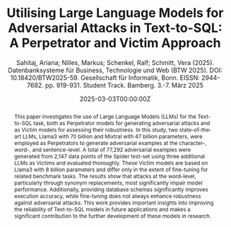 ---
title: 'Utilising Large Language Models for Adversarial Attacks in Text-to-SQL: A Perpetrator and Victim Approach'
subtitle: "Sahitaj, Ariana; Nilles, Markus; Schenkel, Ralf; Schmitt, Vera (2025). Datenbanksysteme für Business, Technologie und Web (BTW 2025). DOI: 10.18420/BTW2025-59. Gesellschaft für Informatik, Bonn. EISSN: 2944-7682. pp. 919-931. Student Track. Bamberg. 3.-7. März 2025"

# Authors
# If you created a profile for a user (e.g. the default `admin` user), write the username (folder name) here
# and it will be replaced with their full name and linked to their profile.
authors:
- Ariana Sahitaj
- Markus Nilles
- Ralf Schenkel
- Vera Schmitt

# Author notes (optional)
author_notes: 

date: '2025-03-03T00:00:00Z'
doi: ''

# Schedule page publish date (NOT publication's date).
publishDate: '2017-01-01T00:00:00Z'

# Publication type.
# Accepts a single type but formatted as a YAML list (for Hugo requirements).
# Enter a publication type from the CSL standard.
publication_types: ['paper-conference']

# Publication name and optional abbreviated publication name.
publication: Datenbanksysteme für Business, Technologie und Web (BTW 2025)
publication_short: BTW(2025)

abstract: |
    This paper investigates the use of Large Language Models (LLMs) for the Text-to-SQL task, both as Perpetrator models for generating adversarial attacks and as Victim models for assessing their robustness. In this study, two state-of-the-art LLMs, Llama3 with 70 billion and Mixtral with 47 billion parameters, were employed as Perpetrators to generate adversarial examples at the character-, word-, and sentence-level. A total of 77,292 adversarial examples were generated from 2,147 data points of the Spider test-set using three additional LLMs as Victims and evaluated thoroughly. These Victim models are based on Llama3 with 8 billion parameters and differ only in the extent of fine-tuning for related benchmark tasks. The results show that attacks at the word-level, particularly through synonym replacements, most significantly impair model performance. Additionally, providing database schemas significantly improves execution accuracy, while fine-tuning does not always enhance robustness against adversarial attacks. This work provides important insights into improving the reliability of Text-to-SQL models in future applications and makes a significant contribution to the further development of these models in research.
# Summary. An optional shortened abstract.
summary: 

tags: []

# Display this page in the Featured widget?
featured: true

# Custom links (uncomment lines below)
# links:
# - name: Custom Link
#   url: http://example.org

url_pdf: 'https://dl.gi.de/items/66a63fc0-f9a7-49a0-8ec1-41c00fb7fe65'
url_code: ''
url_dataset: ''
url_poster: ''
url_project: ''
url_slides: ''
url_source: ''
url_video: ''

# Featured image
# To use, add an image named `featured.jpg/png` to your page's folder.
image:
  caption: ''
  focal_point: ''
  preview_only: false

# Associated Projects (optional).
#   Associate this publication with one or more of your projects.
#   Simply enter your project's folder or file name without extension.
#   E.g. `internal-project` references `content/project/internal-project/index.md`.
#   Otherwise, set `projects: []`.
projects: []

# Slides (optional).
#   Associate this publication with Markdown slides.
#   Simply enter your slide deck's filename without extension.
#   E.g. `slides: "example"` references `content/slides/example/index.md`.
#   Otherwise, set `slides: ""`.
slides: ""
---